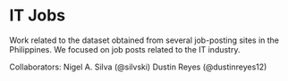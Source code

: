 # IT Jobs
Work related to the dataset obtained from several job-posting sites in the Philippines. We focused on job posts related to the IT industry.

Collaborators:
Nigel A. Silva (@silvski)
Dustin Reyes (@dustinreyes12)
